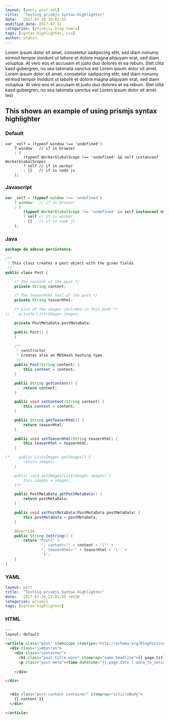 ```yaml
---
layout: [post, post-xml]
title:  "Testing prismjs Syntax-Highlighter"
date:   2017-07-28 10:01:43
modified_date: 2017-07-31
categories: [prismjs, blog tools]
tags: [syntax highlighter, css]
author: shahin
---
```

Lorem ipsum dolor sit amet, consetetur sadipscing elitr, sed diam nonumy eirmod tempor invidunt ut labore et dolore magna aliquyam erat, sed diam voluptua. At vero eos et accusam et justo duo dolores et ea rebum. Stet clita kasd gubergren, no sea takimata sanctus est Lorem ipsum dolor sit amet. Lorem ipsum dolor sit amet, consetetur sadipscing elitr, sed diam nonumy eirmod tempor invidunt ut labore et dolore magna aliquyam erat, sed diam voluptua. At vero eos et accusam et justo duo dolores et ea rebum. Stet clita kasd gubergren, no sea takimata sanctus est Lorem ipsum dolor sit amet. test

## This shows an example of using prismjs syntax highlighter

### Default

```
var _self = (typeof window !== 'undefined')
	? window   // if in browser
	: (
		(typeof WorkerGlobalScope !== 'undefined' && self instanceof WorkerGlobalScope)
		? self // if in worker
		: {}   // if in node js
	);
```

### Javascript
```javascript
var _self = (typeof window !== 'undefined')
	? window   // if in browser
	: (
		(typeof WorkerGlobalScope !== 'undefined' && self instanceof WorkerGlobalScope)
		? self // if in worker
		: {}   // if in node js
	);
```
### Java
```java
package de.adesso.persistence;

/**
 * This class creates a post object with the given fields.
 */
public class Post {

    /* The content of the post */
    private String content;

    /* The teaserHtml text of the post */
    private String teaserHtml;

    /* List of the images included in this post */
//    private List<Image> images;

    private PostMetaData postMetaData;

    public Post() {
    }

    /**
     * constructor
     * Creates also an MD5Hash hashing type.
     */
    public Post(String content) {
        this.content = content;
    }

    public String getContent() {
        return content;
    }

    public void setContent(String content) {
        this.content = content;
    }

    public String getTeaserHtml() {
        return teaserHtml;
    }

    public void setTeaserHtml(String teaserHtml) {
        this.teaserHtml = teaserHtml;
    }

/*    public List<Image> getImages() {
        return images;
    }

    public void setImages(List<Image> images) {
        this.images = images;
    }*/

    public PostMetaData getPostMetaData() {
        return postMetaData;
    }

    public void setPostMetaData(PostMetaData postMetaData) {
        this.postMetaData = postMetaData;
    }

    @Override
    public String toString() {
        return "Post{" +
                ", content='" + content + '\'' +
                ", teaserHtml='" + teaserHtml + '\'' +
                '}';
    }
}
```

### YAML
```yaml
layout: post
title:  "Testing prismjs Syntax-Highlighter"
date:   2017-07-28 22:01:43 +0530
categories: prismjs
tags: [syntax highlighter]
```

### HTML
```html
---
layout: default
---
<article class="post" itemscope itemtype="http://schema.org/BlogPosting">
  <div class="jumbotron">
    <div class="container">
      <h1 class="post-title-main" itemprop="name headline">{{ page.title }}</h1>
      <p class="post-meta"><time datetime="{{ page.date | date_to_xmlschema }}" itemprop="datePublished">{{ page.date | date: "%b %-d, %Y" }}</time>{% if page.author %} • <span itemprop="author" itemscope itemtype="http://schema.org/Person"><span itemprop="name">{{ page.author }}</span></span>{% endif %}</p>
      
    </div>

</div>


  <div class="post-content container" itemprop="articleBody">
    {{ content }}
  </div>

</article>

```
